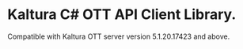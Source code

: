 # Kaltura C# OTT API Client Library.
Compatible with Kaltura OTT server version 5.1.20.17423 and above.
